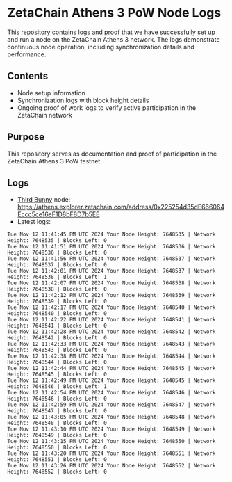 # ZetaChain Athens 3 PoW Node Logs
This repository contains logs and proof that we have successfully set up and run a node on the ZetaChain Athens 3 network. The logs demonstrate continuous node operation, including synchronization details and performance.

## Contents
- Node setup information
- Synchronization logs with block height details
- Ongoing proof of work logs to verify active participation in the ZetaChain network

## Purpose
This repository serves as documentation and proof of participation in the ZetaChain Athens 3 PoW testnet.

## Logs

- [Third Bunny](https://thirdbunny.xyz/) node: https://athens.explorer.zetachain.com/address/0x225254d35dE666064Eccc5ce16eF1D8bF8D7b5EE
- Latest logs:
```
Tue Nov 12 11:41:45 PM UTC 2024 Your Node Height: 7648535 | Network Height: 7648535 | Blocks Left: 0
Tue Nov 12 11:41:51 PM UTC 2024 Your Node Height: 7648536 | Network Height: 7648536 | Blocks Left: 0
Tue Nov 12 11:41:56 PM UTC 2024 Your Node Height: 7648537 | Network Height: 7648537 | Blocks Left: 0
Tue Nov 12 11:42:01 PM UTC 2024 Your Node Height: 7648537 | Network Height: 7648538 | Blocks Left: 1
Tue Nov 12 11:42:07 PM UTC 2024 Your Node Height: 7648538 | Network Height: 7648538 | Blocks Left: 0
Tue Nov 12 11:42:12 PM UTC 2024 Your Node Height: 7648539 | Network Height: 7648539 | Blocks Left: 0
Tue Nov 12 11:42:17 PM UTC 2024 Your Node Height: 7648540 | Network Height: 7648540 | Blocks Left: 0
Tue Nov 12 11:42:22 PM UTC 2024 Your Node Height: 7648541 | Network Height: 7648541 | Blocks Left: 0
Tue Nov 12 11:42:28 PM UTC 2024 Your Node Height: 7648542 | Network Height: 7648542 | Blocks Left: 0
Tue Nov 12 11:42:33 PM UTC 2024 Your Node Height: 7648543 | Network Height: 7648543 | Blocks Left: 0
Tue Nov 12 11:42:38 PM UTC 2024 Your Node Height: 7648544 | Network Height: 7648544 | Blocks Left: 0
Tue Nov 12 11:42:44 PM UTC 2024 Your Node Height: 7648545 | Network Height: 7648545 | Blocks Left: 0
Tue Nov 12 11:42:49 PM UTC 2024 Your Node Height: 7648545 | Network Height: 7648546 | Blocks Left: 1
Tue Nov 12 11:42:54 PM UTC 2024 Your Node Height: 7648546 | Network Height: 7648546 | Blocks Left: 0
Tue Nov 12 11:42:59 PM UTC 2024 Your Node Height: 7648547 | Network Height: 7648547 | Blocks Left: 0
Tue Nov 12 11:43:05 PM UTC 2024 Your Node Height: 7648548 | Network Height: 7648548 | Blocks Left: 0
Tue Nov 12 11:43:10 PM UTC 2024 Your Node Height: 7648549 | Network Height: 7648549 | Blocks Left: 0
Tue Nov 12 11:43:15 PM UTC 2024 Your Node Height: 7648550 | Network Height: 7648550 | Blocks Left: 0
Tue Nov 12 11:43:20 PM UTC 2024 Your Node Height: 7648551 | Network Height: 7648551 | Blocks Left: 0
Tue Nov 12 11:43:26 PM UTC 2024 Your Node Height: 7648552 | Network Height: 7648552 | Blocks Left: 0
```
